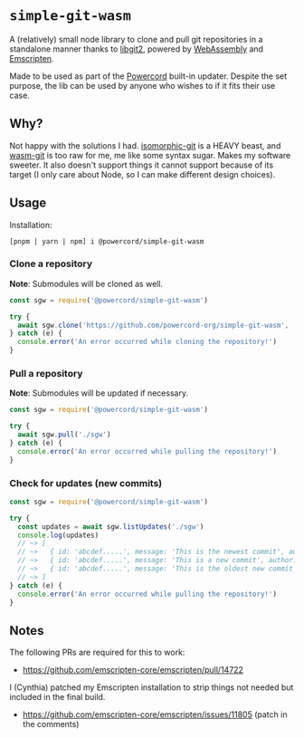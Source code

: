 # `simple-git-wasm`
A (relatively) small node library to clone and pull git repositories in a standalone manner thanks to
[libgit2](https://github.com/libgit2/libgit2), powered by [WebAssembly](https://webassembly.org/) and
[Emscripten](https://emscripten.org).

Made to be used as part of the [Powercord](https://powercord.dev) built-in updater. Despite the set purpose, the lib
can be used by anyone who wishes to if it fits their use case.

## Why?
Not happy with the solutions I had. [isomorphic-git](https://github.com/isomorphic-git/isomorphic-git) is a HEAVY
beast, and [wasm-git](https://github.com/petersalomonsen/wasm-git) is too raw for me, me like some syntax sugar.
Makes my software sweeter. It also doesn't support things it cannot support because of its target (I only care
about Node, so I can make different design choices).

## Usage
Installation:
```
[pnpm | yarn | npm] i @powercord/simple-git-wasm
```

### Clone a repository
**Note**: Submodules will be cloned as well.
```js
const sgw = require('@powercord/simple-git-wasm')

try {
  await sgw.clone('https://github.com/powercord-org/simple-git-wasm', './sgw')
} catch (e) {
  console.error('An error occurred while cloning the repository!')
}
```
### Pull a repository
**Note**: Submodules will be updated if necessary.
```js
const sgw = require('@powercord/simple-git-wasm')

try {
  await sgw.pull('./sgw')
} catch (e) {
  console.error('An error occurred while pulling the repository!')
}
```

### Check for updates (new commits)
```js
const sgw = require('@powercord/simple-git-wasm')

try {
  const updates = await sgw.listUpdates('./sgw')
  console.log(updates)
  // ~> [
  // ~>   { id: 'abcdef.....', message: 'This is the newest commit', author: 'Cynthia' },
  // ~>   { id: 'abcdef.....', message: 'This is a new commit', author: 'Cynthia' },
  // ~>   { id: 'abcdef.....', message: 'This is the oldest new commit', author: 'Cynthia' },
  // ~> ]
} catch (e) {
  console.error('An error occurred while pulling the repository!')
}
```

## Notes
The following PRs are required for this to work:
 - https://github.com/emscripten-core/emscripten/pull/14722

I (Cynthia) patched my Emscripten installation to strip things not needed but included in the final build.
 - https://github.com/emscripten-core/emscripten/issues/11805 (patch in the comments)
